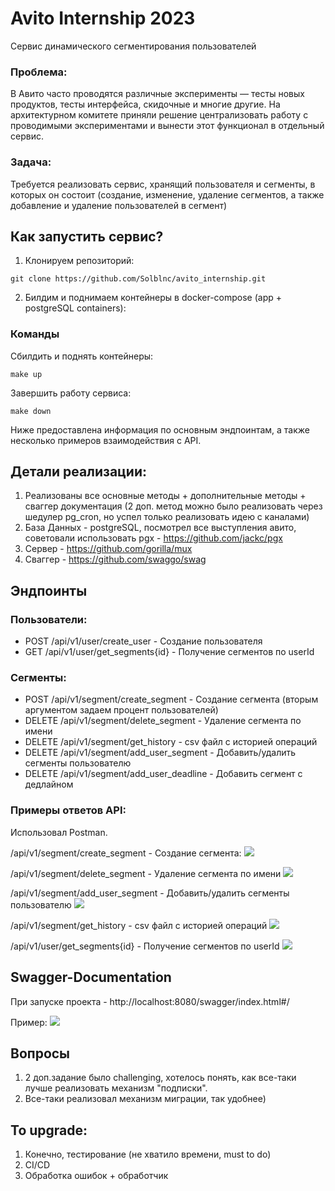 # Avito Internship 2023

Сервис динамического сегментирования пользователей


### Проблема:

В Авито часто проводятся различные эксперименты — тесты новых продуктов, тесты интерфейса, скидочные и многие другие. На архитектурном комитете приняли решение централизовать работу с проводимыми экспериментами и вынести этот функционал в отдельный сервис.

### Задача:

Требуется реализовать сервис, хранящий пользователя и сегменты, в которых он состоит (создание, изменение, удаление сегментов, а также добавление и удаление пользователей в сегмент)

## Как запустить сервис?

1. Клонируем репозиторий:
```
git clone https://github.com/Solblnc/avito_internship.git
```
2. Билдим и поднимаем контейнеры в docker-compose (app + postgreSQL containers):

### Команды

Сбилдить и поднять контейнеры:

```
make up
```

Завершить работу сервиса:

```
make down
```



Ниже предоставлена информация по основным эндпоинтам, а также несколько примеров взаимодействия с API.

## Детали реализации:
 1. Реализованы все основные методы + дополнительные методы + сваггер документация (2 доп. метод можно было реализовать через шедулер pg_cron, но успел только реализовать идею с каналами)
 2. База Данных - postgreSQL, посмотрел все выступления авито, советовали использовать pgx - https://github.com/jackc/pgx
 3. Сервер - https://github.com/gorilla/mux
 4. Сваггер - https://github.com/swaggo/swag


## Эндпоинты
### Пользователи:
* POST /api/v1/user/create_user - Создание пользователя
* GET /api/v1/user/get_segments{id} - Получение сегментов по userId


### Сегменты:
* POST /api/v1/segment/create_segment - Создание сегмента (вторым аргументом задаем процент пользователей)
* DELETE /api/v1/segment/delete_segment - Удаление сегмента по имени
* DELETE /api/v1/segment/get_history - csv файл с историей операций
* DELETE /api/v1/segment/add_user_segment - Добавить/удалить сегменты пользователю
* DELETE /api/v1/segment/add_user_deadline - Добавить сегмент с дедлайном

### Примеры ответов API:
Использовал Postman.

/api/v1/segment/create_segment - Создание сегмента:
![](img.png)

/api/v1/segment/delete_segment - Удаление сегмента по имени
![](img1.png)

/api/v1/segment/add_user_segment - Добавить/удалить сегменты пользователю
![](img3.png)

/api/v1/segment/get_history - csv файл с историей операций
![](img4.png)

/api/v1/user/get_segments{id} - Получение сегментов по userId
![](img5.png)

## Swagger-Documentation
При запуске проекта - http://localhost:8080/swagger/index.html#/

Пример:
![](img6.png)



##  Вопросы

1. 2 доп.задание было challenging, хотелось понять, как все-таки лучше реализовать механизм "подписки".
2. Все-таки реализовал механизм миграции, так удобнее)

## To upgrade:

1. Конечно, тестирование (не хватило времени, must to do)
2. CI/CD
3. Обработка ошибок + обработчик